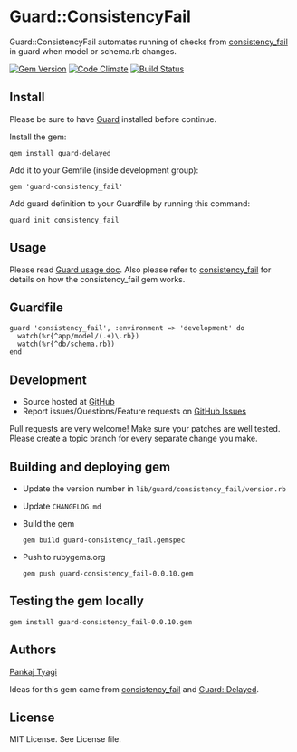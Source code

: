 # Guard::ConsistencyFail

Guard::ConsistencyFail automates running of checks from [consistency_fail](https://github.com/trptcolin/consistency_fail) in guard when model or schema.rb changes.

[![Gem Version](https://badge.fury.io/rb/guard-consistency_fail.svg)](http://badge.fury.io/rb/guard-consistency_fail) [![Code Climate](https://codeclimate.com/github/ptyagi16/guard-consistency_fail.png)](https://codeclimate.com/github/ptyagi16/guard-consistency_fail) [![Build Status](https://travis-ci.org/ptyagi16/guard-consistency_fail.svg?branch=master)](https://travis-ci.org/ptyagi16/guard-consistency_fail)

## Install

Please be sure to have [Guard](http://github.com/guard/guard) installed before continue.

Install the gem:

    gem install guard-delayed

Add it to your Gemfile (inside development group):

    gem 'guard-consistency_fail'

Add guard definition to your Guardfile by running this command:

    guard init consistency_fail

## Usage

Please read [Guard usage doc](http://github.com/guard/guard#readme).  Also please refer to [consistency_fail](https://github.com/trptcolin/consistency_fail) for details on how the consistency_fail gem works.

## Guardfile

    guard 'consistency_fail', :environment => 'development' do
      watch(%r{^app/model/(.+)\.rb})
      watch(%r{^db/schema.rb})
    end

## Development

 * Source hosted at [GitHub](https://github.com/ptyagi16/guard-consistency_fail)
 * Report issues/Questions/Feature requests on [GitHub Issues](https://github.com/ptyagi16/guard-consistency_fail/issues)

Pull requests are very welcome! Make sure your patches are well tested. Please create a topic branch for every separate change
you make.

## Building and deploying gem

* Update the version number in `lib/guard/consistency_fail/version.rb`
* Update `CHANGELOG.md`
* Build the gem

    `gem build guard-consistency_fail.gemspec`
    
* Push to rubygems.org

    `gem push guard-consistency_fail-0.0.10.gem`
    
## Testing the gem locally

    gem install guard-consistency_fail-0.0.10.gem


## Authors

[Pankaj Tyagi](https://github.com/ptyagi16)

Ideas for this gem came from  [consistency_fail](https://github.com/trptcolin/consistency_fail) and [Guard::Delayed](https://github.com/guard/guard-delayed).

## License

MIT License.  See License file.
